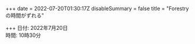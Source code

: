 +++
date = 2022-07-20T01:30:17Z
disableSummary = false
title = "Forestryの時間がずれる"

+++
日付: 2022年7月20日  
時間: 10時30分